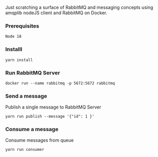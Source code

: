 Just scratching a surface of RabbitMQ and messaging concepts using amqplib nodeJS client and RabbitMQ on Docker.

### Prerequisites
```
Node 18
```
### Installl
```
yarn install
```

### Run RabbitMQ Server
```
docker run --name rabbitmq -p 5672:5672 rabbitmq
```

### Send a message

Publish a single message to RabbitMQ Server
```
yarn run publish --message '{"id": 1 }'
```

### Consume a message

Consume messages from queue
```
yarn run consumer
```
